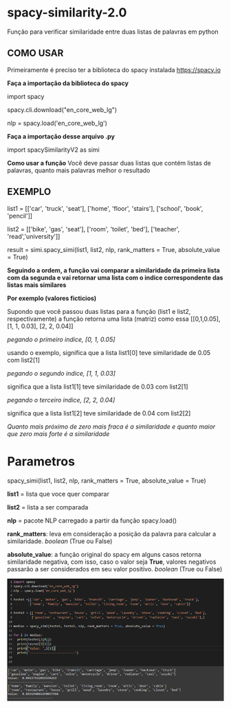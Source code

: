 # spacy-similarity-2.0
Função para verificar similaridade entre duas listas de palavras em python

## COMO USAR 
Primeiramente é preciso ter a biblioteca do spacy instalada https://spacy.io

**Faça a importação da biblioteca do spacy**

import spacy

spacy.cli.download("en_core_web_lg")

nlp = spacy.load('en_core_web_lg')

**Faça a importação desse arquivo .py**

import spacySimilarityV2 as simi

**Como usar a função**
Você deve passar duas listas que contém listas de palavras, quanto mais palavras melhor o resultado

## EXEMPLO

list1 = [['car', 'truck', 'seat'], ['home', 'floor', 'stairs'], ['school', 'book', 'pencil']]

list2 = [['bike', 'gas', 'seat'], ['room', 'toilet', 'bed'], ['teacher', 'read','university']]

result = simi.spacy_simi(list1, list2, nlp, rank_matters = True, absolute_value = True)

**Seguindo a ordem, a função vai comparar a similaridade da primeira lista com da segunda e vai retornar uma lista com o indice correspondente das listas mais similares**

**Por exemplo (valores ficticios)**

Supondo que você passou duas listas para a função (list1 e list2, respectivamente) a função retorna uma lista (matriz) como essa [[0,1,0.05], [1, 1, 0.03], [2, 2, 0.04]]

_pegando o primeiro indice, [0, 1, 0.05]_

usando o exemplo, significa que a lista list1[0] teve similaridade de 0.05 com list2[1]

_pegando o segundo indice, [1, 1, 0.03]_

significa que a lista list1[1] teve similaridade de 0.03 com list2[1]

_pegando o terceiro indice, [2, 2, 0.04]_

significa que a lista list1[2] teve similaridade de 0.04 com list2[2]

_Quanto mais próximo de zero mais fraca é a similaridade e quanto maior que zero mais forte é a similaridade_

# Parametros

spacy_simi(list1, list2, nlp, rank_matters = True, absolute_value = True)

**list1** = lista que voce quer comparar

**list2** = lista a ser comparada

**nlp** = pacote NLP carregado a partir da função spacy.load()

**rank_matters**: leva em consideração a posição da palavra para calcular a similaridade. _boolean_ (True ou False)

**absolute_value**: a função original do spacy em alguns casos retorna similaridade negativa, com isso, caso o valor seja **True**, valores negativos passarão a ser considerados em seu valor positivo. _boolean_ (True ou False)



![plot](image/exemplo.png)




  

